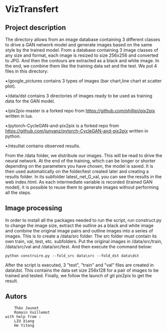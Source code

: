 ﻿VizTransfert
=====
Project description
-----
The directory allows from an image database containing 3 different classes to drive a GAN network model and generate images based on the same style by the trained model.
From a database containing 3 image classes of any size and format, each image is resized to size 256x256 and converted to JPG. And then the contours are extracted as a black and white image. In the end, we combine them like the training data set and the test.
We put 4 files in this directory:



•/google_pictures contains 3 types of images (bar chart,line chart et scatter plot).

•/data/dst contains 3 directories of images ready to be used as training data for the GAN model.

•/pix2pix-master is a forked repo from https://github.com/phillipi/pix2pix written in lua.

•/pytorch-CycleGAN-and-pix2pix is a forked repo from https://github.com/junyanz/pytorch-CycleGAN-and-pix2pix written in python.

•/résultat contains observed results.
		
From the /data folder, we distribute our images. This will be read to drive the neural network. At the end of the training, which can be longer or shorter depending on the parameters you have chosen, the model is saved.
It is then used automatically on the folder/test created later and creating a results folder. In its subfolder latest_net_G_val, you can see the results in the web index.html.
As each intermediate variable is recorded (trained GAN model), it is possible to reuse them to generate images without performing all the steps.


Image processing
--------
In order to install all the packages needed to run the script, run construct.py to change the image size, extract the outline as a black and white image and combine the original image pairs and outline images into a series of images. This is to create a /data/src folder. The src folder must contain its own train, val, test, etc. subfolders. Put the original images in /data/src/train, /data/src/val and /data/src/test. And then execute the command below:

`python construire.py --fold_src data\src --fold_dst data\dst`

After the script is executed, 3 "test", "train" and "val" files are created in data\dst. This contains the data set size 256x128 for a pair of images to be trained and tested. 
Finally, we follow the launch of git pix2pix to get the result.



Autors
-------------
		Théo Jaunet
		Romain Vuillemot
	with help from :
		LIU Xiang
		He Yitong

